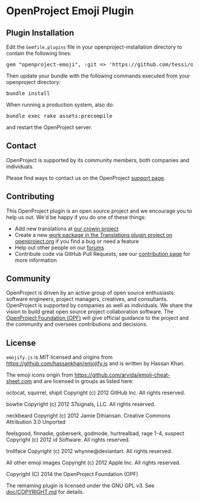 # OpenProject Emoji Plugin

## Plugin Installation

Edit the `Gemfile.plugins` file in your openproject-installation directory to contain the following lines:

<pre>
gem "openproject-emoji", :git => 'https://github.com/tessi/openproject-emoji.git'
</pre>

Then update your bundle with the following commands executed from your openproject directory:

<pre>
bundle install
</pre>

When running a production system, also do:
<pre>
bundle exec rake assets:precompile
</pre>

and restart the OpenProject server.

## Contact

OpenProject is supported by its community members, both companies and individuals.

Please find ways to contact us on the OpenProject [support page](https://www.openproject.org/support).

## Contributing

This OpenProject plugin is an open source project and we encourage you to help us out. We'd be happy if you do one of these things:

* Add new translations at [our crowin project](https://crowdin.net/project/openproject)
* Create a new [work package in the Translations plugin project on openproject.org](https://www.openproject.org/projects/translations/work_packages) if you find a bug or need a feature
* Help out other people on our [forums](https://www.openproject.org/projects/openproject/boards)
* Contribute code via GitHub Pull Requests, see our [contribution page](https://www.openproject.org/projects/openproject/wiki/Contribution) for more information

## Community

OpenProject is driven by an active group of open source enthusiasts: software engineers, project managers, creatives, and consultants. OpenProject is supported by companies as well as individuals. We share the vision to build great open source project collaboration software.
The [OpenProject Foundation (OPF)](https://www.openproject.org/projects/openproject/wiki/OpenProject_Foundation) will give official guidance to the project and the community and oversees contributions and decisions.

## License

`emojify.js` is MIT licensed and origins from https://github.com/hassankhan/emojify.js and is written by Hassan Khan.

The emoji icons origin from https://github.com/arvida/emoji-cheat-sheet.com and are licensed in groups as listed here:

octocat, squirrel, shipit
Copyright (c) 2012 GitHub Inc. All rights reserved.

bowtie
Copyright (c) 2012 37signals, LLC. All rights reserved.

neckbeard
Copyright (c) 2012 Jamie Dihiansan. Creative Commons Attribution 3.0 Unported

feelsgood, finnadie, goberserk, godmode, hurtrealbad, rage 1-4, suspect
Copyright (c) 2012 id Software. All rights reserved.

trollface
Copyright (c) 2012 whynne@deviantart. All rights reserved.

All other emoji images
Copyright (c) 2012 Apple Inc. All rights reserved.

Copyright (C) 2014 the OpenProject Foundation (OPF)


The remaining plugin is licensed under the GNU GPL v3. See [doc/COPYRIGHT.md](doc/COPYRIGHT.md) for details.
